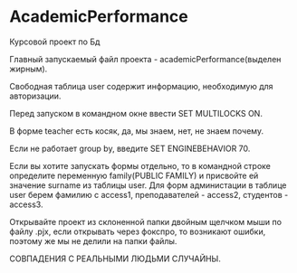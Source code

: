# AcademicPerformance
Курсовой проект по Бд

Главный запускаемый файл проекта - academicPerformance(выделен жирным).

Свободная таблица user содержит информацию, необходимую для авторизации.

Перед запуском в командном окне ввести SET MULTILOCKS ON.

В форме teacher есть косяк, да, мы знаем, нет, не знаем почему.

Если не работает group by, введите SET ENGINEBEHAVIOR 70.

Если вы хотите запускать формы отдельно, то в командной строке определите переменную family(PUBLIC FAMILY) и присвойте ей значение surname из таблицы user. Для форм администации в таблице user берем фамилию c access1, преподавателей - access2, студентов - access3.

Открывайте проект из склоненной папки двойным щелчком мыши по файлу .pjx, если открывать через фокспро, то возникают ошибки, поэтому же мы не делили на папки файлы.

СОВПАДЕНИЯ С РЕАЛЬНЫМИ ЛЮДЬМИ СЛУЧАЙНЫ.

